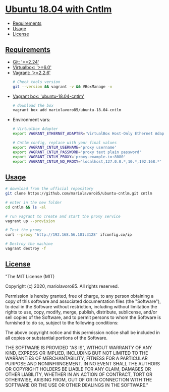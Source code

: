 # [Ubuntu 18.04 with Cntlm](#ubuntu-18.04-with-cntlm)

  - [Requirements](#requirements)
  - [Usage](#usage)
  - [License](#license)

## [Requirements](#requirements)
- [Git: '>=2.24'](https://git-scm.com/downloads)
- [Virtualbox: '>=6.0'](https://www.virtualbox.org/wiki/Downloads)
- [Vagrant: '>=2.2.6'](https://www.vagrantup.com/downloads.html)
    ```bash
    # Check tools version
    git --version && vagrant -v && VBoxManage -v
    ```
- [Vagrant box: 'ubuntu-18.04-cntlm'](https://app.vagrantup.com/mariolavoro85/boxes/ubuntu-18.04-cntlm)
    ```bash
    # download the box
    vagrant box add mariolavoro85/ubuntu-18.04-cntlm
    ```
- Environment vars:
    ```bash
    # Virtualbox Adapter
    export VAGRANT_ETHERNET_ADAPTER='VirtualBox Host-Only Ethernet Adapter'

    # Cntlm config, replace with your final values
    export VAGRANT_CNTLM_USERNAME='proxy username'
    export VAGRANT_CNTLM_PASSWORD='proxy text plain password'
    export VAGRANT_CNTLM_PROXY='proxy-example.io:8080'
    export VAGRANT_CNTLM_NO_PROXY='localhost,127.0.0.*,10.*,192.168.*'
    ```

## [Usage](#usage)

```bash
# download from the ufficial repository
git clone https://github.com/mariolavoro85/ubuntu-cntlm.git cntlm

# enter in the new folder
cd cntlm && ls -al

# run vagrant to create and start the proxy service
vagrant up --provision

# Test the proxy
curl --proxy 'http://192.168.56.101:3128' ifconfig.co/ip

# Destroy the machine
vagrant destroy -f

```

## [License](#license)

"The MIT License (MIT)

Copyright (c) 2020, mariolavoro85.  All rights reserved.

Permission is hereby granted, free of charge, to any person obtaining a copy
of this software and associated documentation files (the "Software"), to deal
in the Software without restriction, including without limitation the rights
to use, copy, modify, merge, publish, distribute, sublicense, and/or sell
copies of the Software, and to permit persons to whom the Software is
furnished to do so, subject to the following conditions:

The above copyright notice and this permission notice shall be included in
all copies or substantial portions of the Software.

THE SOFTWARE IS PROVIDED "AS IS", WITHOUT WARRANTY OF ANY KIND, EXPRESS OR
IMPLIED, INCLUDING BUT NOT LIMITED TO THE WARRANTIES OF MERCHANTABILITY,
FITNESS FOR A PARTICULAR PURPOSE AND NONINFRINGEMENT. IN NO EVENT SHALL THE
AUTHORS OR COPYRIGHT HOLDERS BE LIABLE FOR ANY CLAIM, DAMAGES OR OTHER
LIABILITY, WHETHER IN AN ACTION OF CONTRACT, TORT OR OTHERWISE, ARISING FROM,
OUT OF OR IN CONNECTION WITH THE SOFTWARE OR THE USE OR OTHER DEALINGS IN
THE SOFTWARE."